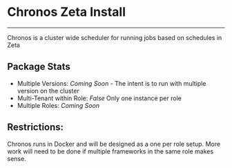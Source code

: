 # Chronos Zeta Install
---
Chronos is a cluster wide scheduler for running jobs based on schedules in Zeta

## Package Stats
* Multiple Versions: *Coming Soon* - The intent is to run with multiple version on the cluster
* Multi-Tenant within Role: *False* Only one instance per role
* Multiple Roles: *Coming Soon*


## Restrictions:
Chronos runs in Docker and will be designed as a one per role setup. More work will need to be done if multiple frameworks in the same role makes sense. 


